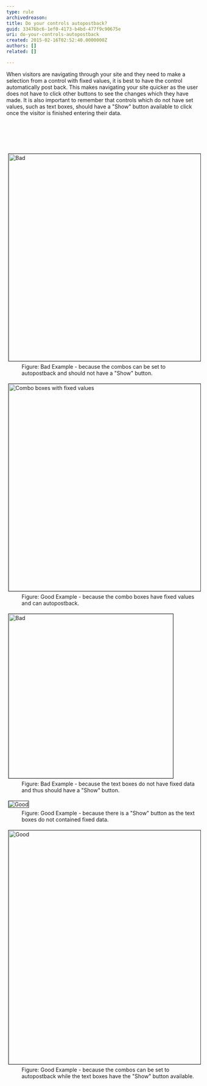 ```yaml
---
type: rule
archivedreason: 
title: Do your controls autopostback?
guid: 33476bc6-1ef0-4173-b4bd-477f9c90675e
uri: do-your-controls-autopostback
created: 2015-02-16T02:52:40.0000000Z
authors: []
related: []

---
```



<p>When visitors are navigating through your site and they need 
     to make a selection from a control with fixed values, it is 
     best to have the control automatically post back. This makes 
     navigating your site quicker as the user does not have to 
     click other buttons to see the changes which they have made. 
     It is also important to remember that controls which do not 
     have set values, such as text boxes, should have a &quot;Show&quot; 
     button available to click once the visitor is finished 
     entering their data.
                </p>
<br><excerpt class='endintro'></excerpt><br>
<p>​</p><dl class="badImage"><dt>
                        <img border="1" alt="Bad" src="http&#58;//www.ssw.com.au/SSW/Standards/Rules/Images/comboswithshowbutton.gif" style="margin&#58;5px;width&#58;545px;" /></dt><dd>Figure&#58; Bad Example - because the combos can be set to autopostback 
     and should not have a &quot;Show&quot; button.</dd></dl><dl class="goodImage"><dt>
                        <img border="1" alt="Combo boxes with fixed values" src="http&#58;//www.ssw.com.au/SSW/Standards/Rules/Images/autopostbackcombos.gif" style="margin&#58;5px;width&#58;545px;" /></dt><dd>Figure&#58; Good Example - 
     because the combo boxes have fixed values and can 
     autopostback.</dd></dl><dl class="badImage"><dt>
                        <img border="1" alt="Bad" src="http&#58;//www.ssw.com.au/SSW/Standards/Rules/Images/textboxeswithnoshowbutton.gif" style="margin&#58;5px;width&#58;432px;" /></dt><dd>Figure&#58; Bad Example -  because the text 
     boxes do not have fixed data and thus should have a &quot;Show&quot; 
     button.</dd></dl><dl class="goodImage"><dt>
                        <img border="1" alt="Good" src="http&#58;//www.ssw.com.au/SSW/Standards/Rules/Images/textboxeswithshowbutton.gif" style="margin&#58;5px;" /></dt><dd>Figure&#58; Good Example -  because there is a &quot;Show&quot; button as the text boxes do not contained fixed data.</dd></dl><dl class="goodImage"><dt>
                        <img border="1" alt="Good" src="http&#58;//www.ssw.com.au/SSW/Standards/Rules/Images/autopostbackandshowbutton.gif" style="margin&#58;5px;width&#58;615px;" /></dt><dd>Figure&#58; Good Example -  because the 
     combos can be set to autopostback while the text boxes have 
     the &quot;Show&quot; button available.</dd></dl>


